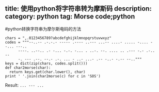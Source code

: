 title: 使用python将字符串转为摩斯码
description:
category: python
tag: Morse code;python
-------------------------

#python转换字符串为摩尔斯电码的方法

```
chars = ",.0123456789?abcdefghijklmnopqrstuvwxyz"
codes = """--..-- .-.-.- ----- .---- ..--- ...-- ....- ..... -.... --... ---..
      ----. ..--.. .- -... -.-. -... . ..-. --. .... .. .--- -.- .-.. --
      -. --- .--. --.- .-. ... - ..- ...- .-- -..- -.-- --.."""
keys = dict(zip(chars, codes.split()))
def char2morse(char):
  return keys.get(char.lower(), char)
print ' '.join(char2morse(c) for c in 'SOS')
```

Result:
`... --- ...`